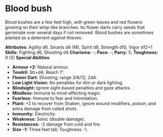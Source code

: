 # Blood bush

Blood bushes are a few feet high, with green leaves and red flowers
growing on their whip-like branches. Its flower darts carry seeds that
germinate over several days if not removed. Blood bushes are sometimes
planted as a deterrent against thieves.

**Attributes:** Agility d6, Smarts d4 (M), Spirit d8, Strength d10,
Vigor d12+1
**Skills:** Fighting d6, Shooting d4
**Charisma:** -; **Pace:** -; **Parry:** 5; **Toughness:** 9 (2)
**Special Abilities**

- **Armour +2:** Natural armour.
- **Tendril:** Str+d4; Reach 1".
- **Flower Dart:** Shooting; range 3/6/12; 2d4.
- **Low Light Vision:** No penalties for dim or dark lighting.
- **Blindsight:** Ignore sight-based penalties and gaze attacks.
- **Mindless:** Immune to mind-affecting magic.
- **Fearless:** Immune to fear and Intimidation.
- **Plant:** +2 to recover from Shaken, ignore wound modifiers, poison,
and extra damage from called shots.
- **Immunity:** Electricity.
- **Weakness:** Sonic (double damage).
- **Resistances:** -2 damage from cold and fire.
- **Size -1:** Three feet tall; Toughness -1.
